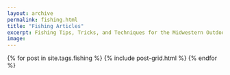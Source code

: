 ```yaml
---
layout: archive
permalink: fishing.html
title: "Fishing Articles"
excerpt: Fishing Tips, Tricks, and Techniques for the Midwestern Outdoorsman. Minnesota based fly fisherman and ice fisherman.
image:
---
```


<div class="tiles">
{% for post in site.tags.fishing %}
    {% include post-grid.html %}
{% endfor %}
</div><!-- /.tiles -->

